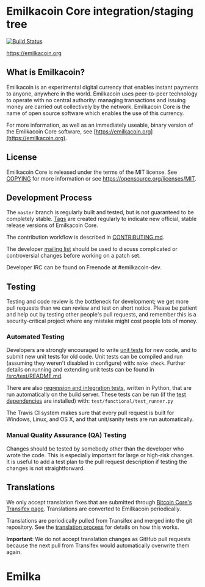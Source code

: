 Emilkacoin Core integration/staging tree
=====================================

[![Build Status](https://travis-ci.org/emilkacoin-project/emilkacoin.svg?branch=master)](https://travis-ci.org/emilkacoin-project/emilkacoin)

https://emilkacoin.org

What is Emilkacoin?
----------------

Emilkacoin is an experimental digital currency that enables instant payments to
anyone, anywhere in the world. Emilkacoin uses peer-to-peer technology to operate
with no central authority: managing transactions and issuing money are carried
out collectively by the network. Emilkacoin Core is the name of open source
software which enables the use of this currency.

For more information, as well as an immediately useable, binary version of
the Emilkacoin Core software, see [https://emilkacoin.org](https://emilkacoin.org).

License
-------

Emilkacoin Core is released under the terms of the MIT license. See [COPYING](COPYING) for more
information or see https://opensource.org/licenses/MIT.

Development Process
-------------------

The `master` branch is regularly built and tested, but is not guaranteed to be
completely stable. [Tags](https://github.com/emilkacoin-project/emilkacoin/tags) are created
regularly to indicate new official, stable release versions of Emilkacoin Core.

The contribution workflow is described in [CONTRIBUTING.md](CONTRIBUTING.md).

The developer [mailing list](https://groups.google.com/forum/#!forum/emilkacoin-dev)
should be used to discuss complicated or controversial changes before working
on a patch set.

Developer IRC can be found on Freenode at #emilkacoin-dev.

Testing
-------

Testing and code review is the bottleneck for development; we get more pull
requests than we can review and test on short notice. Please be patient and help out by testing
other people's pull requests, and remember this is a security-critical project where any mistake might cost people
lots of money.

### Automated Testing

Developers are strongly encouraged to write [unit tests](src/test/README.md) for new code, and to
submit new unit tests for old code. Unit tests can be compiled and run
(assuming they weren't disabled in configure) with: `make check`. Further details on running
and extending unit tests can be found in [/src/test/README.md](/src/test/README.md).

There are also [regression and integration tests](/test), written
in Python, that are run automatically on the build server.
These tests can be run (if the [test dependencies](/test) are installed) with: `test/functional/test_runner.py`

The Travis CI system makes sure that every pull request is built for Windows, Linux, and OS X, and that unit/sanity tests are run automatically.

### Manual Quality Assurance (QA) Testing

Changes should be tested by somebody other than the developer who wrote the
code. This is especially important for large or high-risk changes. It is useful
to add a test plan to the pull request description if testing the changes is
not straightforward.

Translations
------------

We only accept translation fixes that are submitted through [Bitcoin Core's Transifex page](https://www.transifex.com/projects/p/bitcoin/).
Translations are converted to Emilkacoin periodically.

Translations are periodically pulled from Transifex and merged into the git repository. See the
[translation process](doc/translation_process.md) for details on how this works.

**Important**: We do not accept translation changes as GitHub pull requests because the next
pull from Transifex would automatically overwrite them again.
# Emilka
